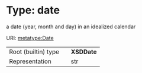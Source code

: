 
# Type: date


a date (year, month and day) in an idealized calendar

URI: [metatype:Date](https://w3id.org/biolink/biolinkml/meta/types/Date)

|  |  |  |
| --- | --- | --- |
| Root (builtin) type | | **XSDDate** |
| Representation | | str |
